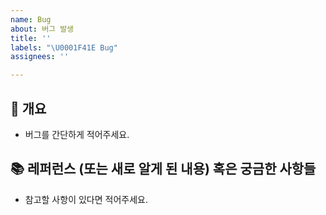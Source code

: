 ```yaml
---
name: Bug
about: 버그 발생
title: ''
labels: "\U0001F41E Bug"
assignees: ''

---
```


## 📌 개요
- 버그를 간단하게 적어주세요.

## 📚 레퍼런스 (또는 새로 알게 된 내용) 혹은 궁금한 사항들
- 참고할 사항이 있다면 적어주세요.
